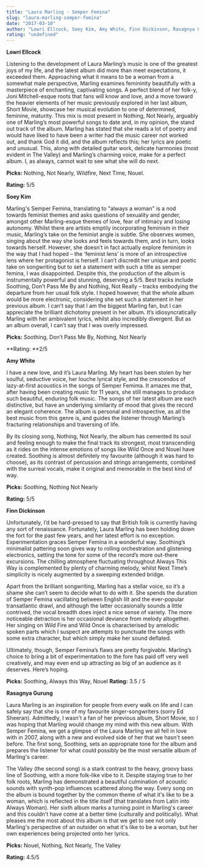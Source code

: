 ```yaml
---
title: "Laura Marling - Semper Femina"
slug: "laura-marling-semper-femina"
date: "2017-03-10"
author: "Lowri Ellcock, Soey Kim, Amy White, Finn Dickinson, Rasagnya Gurung"
rating: "undefined"
---
```


**Lowri Ellcock**

Listening to the development of Laura Marling’s music is one of the greatest joys of my life, and the latest album did more than meet expectations, it exceeded them. Approaching what it means to be a woman from a somewhat male perspective, Marling examines femininity beautifully with a masterpiece of enchanting, captivating songs. A perfect blend of her folk-y, Joni Mitchell-esque roots that fans will know and love, and a move toward the heavier elements of her music previously explored in her last album, Short Movie, showcase her musical evolution to one of determined, feminine, maturity. This mix is most present in Nothing, Not Nearly, arguably one of Marling’s most powerful songs to date and, in my opinion, the stand out track of the album. Marling has stated that she reads a lot of poetry and would have liked to have been a writer had the music career not worked out, and thank God it did, and the album reflects this; her lyrics are poetic and unusual. This, along with detailed guitar work, delicate harmonies (most evident in The Valley) and Marling’s charming voice, make for a perfect album. I, as always, cannot wait to see what she will do next.

**Picks:** Nothing, Not Nearly, Wildfire, Next Time, Nouel.

**Rating:** 5/5

**Soey Kim**

Marling's Semper Femina, translating to "always a woman" is a nod towards feminist themes and asks questions of sexuality and gender, amongst other Marling-esque themes of love, fear of intimacy and losing autonomy. Whilst there are artists emptily incorporating feminism in their music, Marling’s take on the feminist angle is subtle. She observes women, singing about the way she looks and feels towards them, and in turn, looks towards herself. However, she doesn’t in fact actually explore feminism in the way that I had hoped – the ‘feminist lens’ is more of an introspective lens where her protagonist is herself. I can’t discredit her unique and poetic take on songwriting but to set a statement with such a title as semper femina, I was disappointed. Despite this, the production of the album is instrumentally powerful and stunning, deserving a 5/5. Best tracks include Soothing, Don’t Pass Me By and Nothing, Not Really – tracks embodying the departure from her usual folk style. I hoped however, that the whole album would be more electronic, considering she set such a statement in her previous album. I can’t say that I am the biggest Marling fan, but I can appreciate the brilliant dichotomy present in her album. It’s idiosyncratically Marling with her ambivalent lyrics, whilst also incredibly divergent. But as an album overall, I can’t say that I was overly impressed.

**Picks:** Soothing, Don’t Pass Me By, Nothing, Not Nearly

**Rating: **2/5

**Amy White**

I have a new love, and it’s Laura Marling. My heart has been stolen by her soulful, seductive voice, her louche lyrical style, and the crescendos of lazy-at-first acoustics in the songs of Semper Femima. It amazes me that, after having been creating music for 11 years, she still manages to produce such beautiful, enduring folk music. The songs of her latest album are each distinctive, but have an underlying similarity of mood that gives the record an elegant coherence. The album is personal and introspective, as all the best music from this genre is, and guides the listener through Marling’s fracturing relationships and traversing of life.

By its closing song, Nothing, Not Nearly, the album has cemented its soul and feeling enough to make the final track its strongest, most transcending as it rides on the intense emotions of songs like Wild Once and Nouel have created. Soothing is almost definitely my favourite (although it was hard to choose), as its contrast of percussion and strings arrangements, combined with the surreal vocals, make it original and memorable in the best kind of way.

**Picks:** Soothing, Nothing Not Nearly

**Rating:** 5/5

**Finn Dickinson**

Unfortunately, I’d be hard-pressed to say that British folk is currently having any sort of renaissance. Fortunately, Laura Marling has been holding down the fort for the past few years, and her latest effort is no exception. Experimentation graces Semper Femina in a wonderful way. Soothing’s minimalist pattering soon gives way to rolling orchestration and glistening electronics, setting the tone for some of the record’s more out-there excursions. The chilling atmosphere fluctuating throughout Always This Way is complemented by plenty of charming melody, whilst Next Time’s simplicity is nicely augmented by a sweeping extended bridge.

Apart from the brilliant songwriting, Marling has a stellar voice, so it’s a shame she can’t seem to decide what to do with it. She spends the duration of Semper Femina vacillating between English lilt and the ever-popular transatlantic drawl, and although the latter occasionally sounds a little contrived, the vocal breadth does inject a nice sense of variety. The more noticeable detraction is her occasional deviance from melody altogether. Her singing on Wild Fire and Wild Once is characterised by amelodic spoken parts which I suspect are attempts to punctuate the songs with some extra character, but which simply make her sound deflated.

Ultimately, though, Semper Femina’s flaws are pretty forgivable. Marling’s choice to bring a bit of experimentation to the fore has paid off very well creatively, and may even end up attracting as big of an audience as it deserves. Here’s hoping.

**Picks:** Soothing, Always this Way, Nouel **Rating:** 3.5 / 5

**Rasagnya Gurung**

Laura Marling is an inspiration for people from every walk on life and I can safely say that she is one of my favourite singer-songwriters (sorry Ed Sheeran). Admittedly, I wasn't a fan of her previous album, Short Movie, so I was hoping that Marling would change my mind with this new album. With Semper Femina, we get a glimpse of the Laura Marling we all fell in love with in 2007, along with a new and evolved side of her that we hasn't seen before. The first song, Soothing, sets an appropriate tone for the album and prepares the listener for what could possibly be the most versatile album of Marling's career.

The Valley (the second song) is a stark contrast to the heavy, groovy bass line of Soothing, with a more folk-like vibe to it. Despite staying true to her folk roots, Marling has demonstrated a beautiful culmination of acoustic sounds with synth-pop influences scattered along the way. Every song on the album is bound together by the common theme of what it's like to be a woman, which is reflected in the title itself (that translates from Latin into Always Woman). Her sixth album marks a turning point in Marling's career and this couldn't have come at a better time (culturally and politically). What pleases me the most about this album is that we get to see not only Marling's perspective of an outsider on what it's like to be a woman, but her own experiences being projected onto her lyrics.

**Picks:** Nouel, Nothing, Not Nearly, The Valley

**Rating:** 4.5/5
